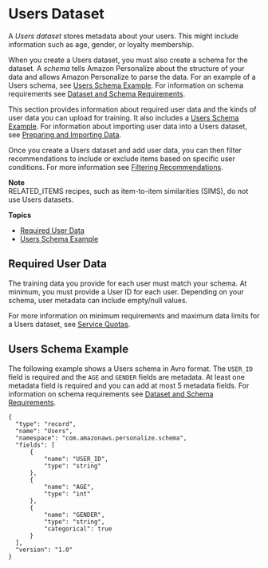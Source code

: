 # Users Dataset<a name="users-datasets"></a>

 A *Users dataset* stores metadata about your users\. This might include information such as age, gender, or loyalty membership\. 

 When you create a Users dataset, you must also create a schema for the dataset\. A *schema* tells Amazon Personalize about the structure of your data and allows Amazon Personalize to parse the data\.  For an example of a Users schema, see [Users Schema Example](#schema-examples-users)\. For information on schema requirements see [Dataset and Schema Requirements](how-it-works-dataset-schema.md#dataset-requirements)\. 

 This section provides information about required user data and the kinds of user data you can upload for training\. It also includes a [Users Schema Example](#schema-examples-users)\. For information about importing user data into a Users dataset, see [Preparing and Importing Data](data-prep.md)\. 

 Once you create a Users dataset and add user data, you can then filter recommendations to include or exclude items based on specific user conditions\. For more information see [Filtering Recommendations](filter.md)\. 

**Note**  
RELATED\_ITEMS recipes, such as item\-to\-item similarities \(SIMS\), do not use Users datasets\.

**Topics**
+ [Required User Data](#user-dataset-requirements)
+ [Users Schema Example](#schema-examples-users)

## Required User Data<a name="user-dataset-requirements"></a>

 The training data you provide for each user must match your schema\. At minimum, you must provide a User ID for each user\. Depending on your schema, user metadata can include empty/null values\. 

For more information on minimum requirements and maximum data limits for a Users dataset, see [Service Quotas](limits.md#limits-table)\.

## Users Schema Example<a name="schema-examples-users"></a>

The following example shows a Users schema in Avro format\. The `USER_ID` field is required and the `AGE` and `GENDER` fields are metadata\. At least one metadata field is required and you can add at most 5 metadata fields\. For information on schema requirements see [Dataset and Schema Requirements](how-it-works-dataset-schema.md#dataset-requirements)\.

```
{
  "type": "record",
  "name": "Users",
  "namespace": "com.amazonaws.personalize.schema",
  "fields": [
      {
          "name": "USER_ID",
          "type": "string"
      },
      {
          "name": "AGE",
          "type": "int"
      },
      {
          "name": "GENDER",
          "type": "string",
          "categorical": true
      }
  ],
  "version": "1.0"
}
```